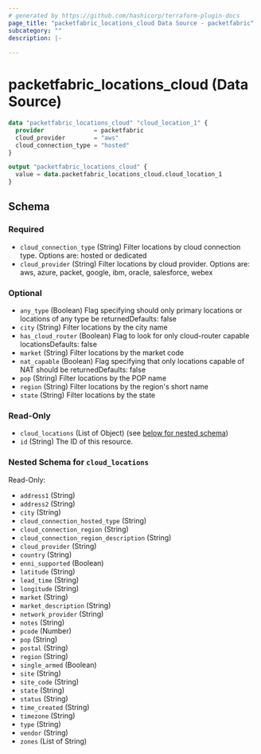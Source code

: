 ```yaml
---
# generated by https://github.com/hashicorp/terraform-plugin-docs
page_title: "packetfabric_locations_cloud Data Source - packetfabric"
subcategory: ""
description: |-
  
---
```


# packetfabric_locations_cloud (Data Source)


```terraform
data "packetfabric_locations_cloud" "cloud_location_1" {
  provider              = packetfabric
  cloud_provider        = "aws"
  cloud_connection_type = "hosted"
}

output "packetfabric_locations_cloud" {
  value = data.packetfabric_locations_cloud.cloud_location_1
}
```

<!-- schema generated by tfplugindocs -->
## Schema

### Required

- `cloud_connection_type` (String) Filter locations by cloud connection type. Options are: hosted or dedicated
- `cloud_provider` (String) Filter locations by cloud provider. Options are: aws, azure, packet, google, ibm, oracle, salesforce, webex

### Optional

- `any_type` (Boolean) Flag specifying should only primary locations or locations of any type be returnedDefaults: false
- `city` (String) Filter locations by the city name
- `has_cloud_router` (Boolean) Flag to look for only cloud-router capable locationsDefaults: false
- `market` (String) Filter locations by the market code
- `nat_capable` (Boolean) Flag specifying that only locations capable of NAT should be returnedDefaults: false
- `pop` (String) Filter locations by the POP name
- `region` (String) Filter locations by the region's short name
- `state` (String) Filter locations by the state

### Read-Only

- `cloud_locations` (List of Object) (see [below for nested schema](#nestedatt--cloud_locations))
- `id` (String) The ID of this resource.

<a id="nestedatt--cloud_locations"></a>
### Nested Schema for `cloud_locations`

Read-Only:

- `address1` (String)
- `address2` (String)
- `city` (String)
- `cloud_connection_hosted_type` (String)
- `cloud_connection_region` (String)
- `cloud_connection_region_description` (String)
- `cloud_provider` (String)
- `country` (String)
- `enni_supported` (Boolean)
- `latitude` (String)
- `lead_time` (String)
- `longitude` (String)
- `market` (String)
- `market_description` (String)
- `network_provider` (String)
- `notes` (String)
- `pcode` (Number)
- `pop` (String)
- `postal` (String)
- `region` (String)
- `single_armed` (Boolean)
- `site` (String)
- `site_code` (String)
- `state` (String)
- `status` (String)
- `time_created` (String)
- `timezone` (String)
- `type` (String)
- `vendor` (String)
- `zones` (List of String)


